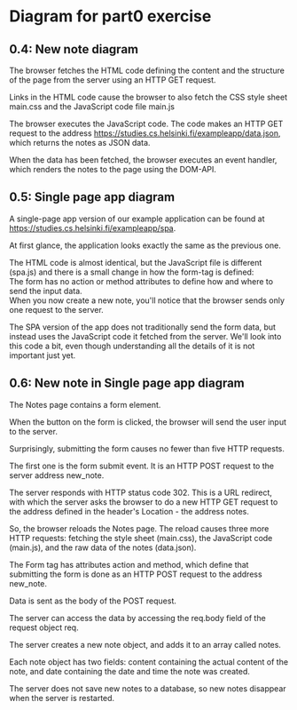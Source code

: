 # Diagram for part0 exercise

## 0.4: New note diagram

The browser fetches the HTML code defining the content and the structure of the page from the server using an HTTP GET request.

Links in the HTML code cause the browser to also fetch the CSS style sheet main.css and the JavaScript code file main.js

The browser executes the JavaScript code. The code makes an HTTP GET request to the address https://studies.cs.helsinki.fi/exampleapp/data.json, which returns the notes as JSON data.

When the data has been fetched, the browser executes an event handler, which renders the notes to the page using the DOM-API.

## 0.5: Single page app diagram

A single-page app version of our example application can be found at https://studies.cs.helsinki.fi/exampleapp/spa. 

At first glance, the application looks exactly the same as the previous one. 

The HTML code is almost identical, but the JavaScript file is different (spa.js) and there is a small change in how the form-tag is defined:<br/>
The form has no action or method attributes to define how and where to send the input data.<br/>
When you now create a new note, you'll notice that the browser sends only one request to the server.

The SPA version of the app does not traditionally send the form data, but instead uses the JavaScript code it fetched from the server. We'll look into this code a bit, even though understanding all the details of it is not important just yet.

## 0.6: New note in Single page app diagram

The Notes page contains a form element.

When the button on the form is clicked, the browser will send the user input to the server.

Surprisingly, submitting the form causes no fewer than five HTTP requests. 

The first one is the form submit event. It is an HTTP POST request to the server address new_note.

The server responds with HTTP status code 302. This is a URL redirect, with which the server asks the browser to do a new HTTP GET request to the address defined in the header's Location - the address notes.

So, the browser reloads the Notes page. The reload causes three more HTTP requests: fetching the style sheet (main.css), the JavaScript code (main.js), and the raw data of the notes (data.json).

The Form tag has attributes action and method, which define that submitting the form is done as an HTTP POST request to the address new_note.

Data is sent as the body of the POST request.

The server can access the data by accessing the req.body field of the request object req.

The server creates a new note object, and adds it to an array called notes.

Each note object has two fields: content containing the actual content of the note, and date containing the date and time the note was created.

The server does not save new notes to a database, so new notes disappear when the server is restarted.








